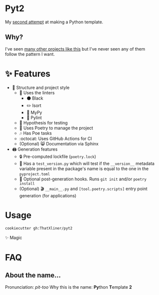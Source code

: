 # Pyt2

My [second attempt](https://github.com/ThatXliner/Pytemplate) at making a Python template.

## Why?

I've seen [many other projects like this](https://github.com/search?q=python+cookiecutter) but I've never seen any of them follow the pattern I want.

# :sparkles: Features

 - :open_file_folder: Structure and project style
     - :art: Uses the linters
       - :black_circle: Black
       - :pencil2: Isort
       - :snake: MyPy
       - :memo: Pylint
     - &#x1F9EA; Hypothesis for testing
     - :musical_note: Uses Poetry to manage the project
     - :notes: Has Poe tasks
     - :octocat: Uses GitHub Actions for CI
     - (Optional) :smile_cat: Documentation via Sphinx
 - :printer: Generation features
     - :lock: Pre-computed lockfile (`poetry.lock`)
     - :bookmark: Has a `test_version.py` which will test if the `__version__` metadata variable present in the package's name is equal to the one in the `pyproject.toml`
     - :robot: Optional post-generation hooks. Runs `git init` and/or `poetry install`
     - (Optional) :clapper: `__main__.py` and `[tool.poetry.scripts]` entry point generation (for applications)

# Usage

```bash
cookiecutter gh:ThatXliner/pyt2
```
:sparkles: Magic

# FAQ

## About the name...

Pronunciation: *pit-too*
Why this is the name: **Py**thon **T**emplate **2**
